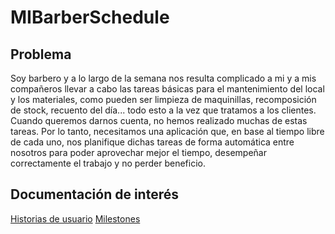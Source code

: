 # MIBarberSchedule

## Problema
Soy barbero y a lo largo de la semana nos resulta complicado a mi y a mis compañeros llevar a cabo las tareas básicas para el mantenimiento del local y los materiales, como pueden ser limpieza de maquinillas, recomposición de stock, recuento del día... todo esto a la vez que tratamos a los clientes. Cuando queremos darnos cuenta, no hemos realizado muchas de estas tareas. Por lo tanto, necesitamos una aplicación que, en base al tiempo libre de cada uno, nos planifique dichas tareas de forma automática entre nosotros para poder aprovechar mejor el tiempo, desempeñar correctamente el trabajo y no perder beneficio.

## Documentación de interés

[Historias de usuario](docs/historias_usuario.md)
[Milestones](docs/milestones.md)
